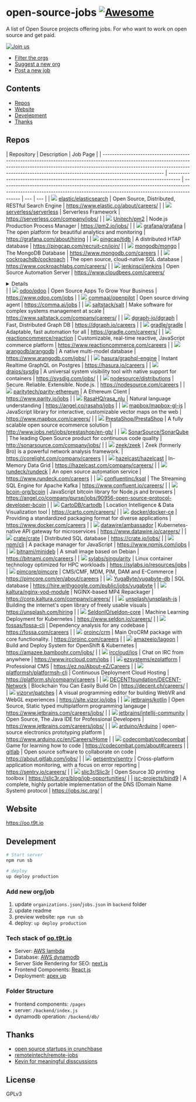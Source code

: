 # open-source-jobs [![Awesome](https://awesome.re/badge-flat2.svg)](https://awesome.re)

A list of Open Source projects offering jobs. For who want to work on open source and get paid.

[![Join us](https://badgen.net/badge/Join%20the%20community%20of%20t9t.io/Get%20in%20touch/green)](https://t9t.io/#contact)

- [Filter the orgs](https://oo.t9t.io/organizations)
- [Suggest a new org](https://github.com/t9tio/open-source-jobs/issues/new?assignees=&labels=&template=add-a-new-organization.md&title=%5BOrg+Post%5D%3A)
- [Post a new job](https://github.com/t9tio/open-source-jobs/issues/new?assignees=&labels=&template=post-a-new-job.md&title=%5BJob+Post%5D%3A)

## Contents

- [Repos](#repos)
- [Website](#website)
- [Develepment](#develepment)
- [Thanks](#thanks)

## Repos

| Repository                                                                                                                                                                                                                                                           | Description                                                                         | Job Page                                                                                                                                                             |
| -------------------------------------------------------------------------------------------------------------------------------------------------------------------------------------------------------------------------------------------------------------------- | ----------------------------------------------------------------------------------- | -------------------------------------------------------------------------------------------------------------------------------------------------------------------- | --- | --- |
| [![](https://img.shields.io/github/stars/elastic/elasticsearch.svg?color=green&logo=github&label=%20)](https://star-history.t9t.io#elastic/elasticsearch) [elastic/elasticsearch](https://github.com/elastic/elasticsearch)                                          | Open Source, Distributed, RESTful Search Engine                                     | <https://www.elastic.co/about/careers/>                                                                                                                              |
| [![](https://img.shields.io/github/stars/serverless/serverless.svg?color=green&logo=github&label=%20)](https://star-history.t9t.io#serverless/serverless)  [serverless/serverless](https://github.com/serverless/serverless)                                         | Serverless Framework                                                                | <https://serverless.com/company/jobs/>                                                                                                                               |
| [![](https://img.shields.io/github/stars/Unitech/pm2.svg?color=green&logo=github&label=%20)](https://star-history.t9t.io#Unitech/pm2)  [Unitech/pm2](https://github.com/Unitech/pm2)                                                                                 | Node.js Production Process Manager                                                  | <https://pm2.io/jobs/>                                                                                                                                               |
| [![](https://img.shields.io/github/stars/grafana/grafana.svg?color=green&logo=github&label=%20)](https://star-history.t9t.io#grafana/grafana)  [grafana/grafana](https://github.com/grafana/grafana)                                                                 | The open platform for beautiful analytics and monitoring                            | <https://grafana.com/about/hiring>                                                                                                                                   |
| [![](https://img.shields.io/github/stars/pingcap/tidb.svg?color=green&logo=github&label=%20)](https://star-history.t9t.io#pingcap/tidb) [pingcap/tidb](https://github.com/pingcap/tidb)                                                                              | A distributed HTAP database                                                         | <https://pingcap.com/recruit-cn/join/>                                                                                                                               |
| [![](https://img.shields.io/github/stars/mongodb/mongo.svg?color=green&logo=github&label=%20)](https://star-history.t9t.io#mongodb/mongo) [mongodb/mongo](https://github.com/mongodb/mongo)                                                                          | The MongoDB Database                                                                | <https://www.mongodb.com/careers>                                                                                                                                    |
| [![](https://img.shields.io/github/stars/cockroachdb/cockroach.svg?color=green&logo=github&label=%20)](https://star-history.t9t.io#cockroachdb/cockroach)  [cockroachdb/cockroach](https://github.com/cockroachdb/cockroach)                                         | The open source, cloud-native SQL database                                          | <https://www.cockroachlabs.com/careers/>                                                                                                                             |
| [![](https://img.shields.io/github/stars/jenkinsci/jenkins.svg?color=green&logo=github&label=%20)](https://star-history.t9t.io#jenkinsci/jenkins) [jenkinsci/jenkins](https://github.com/jenkinsci/jenkins)                                                          | Open Source Automation Server                                                       | <https://www.cloudbees.com/careers/><details>CloudBees does _NOT_ own the Jenkins Project. But it does propose many jobs related to Jenkins and Jenkins X.</details> |
| [![](https://img.shields.io/github/stars/odoo/odoo.svg?color=green&logo=github&label=%20)](https://star-history.t9t.io#odoo/odoo) [odoo/odoo](https://github.com/odoo/odoo)                                                                                          | Open Source Apps To Grow Your Business                                              | <https://www.odoo.com/jobs>                                                                                                                                          |
| [![](https://img.shields.io/github/stars/commaai/openpilot.svg?color=green&logo=github&label=%20)](https://star-history.t9t.io#commaai/openpilot)  [commaai/openpilot](https://github.com/commaai/openpilot)                                                         | Open source driving agent                                                           | <https://comma.ai/jobs>                                                                                                                                              |
| [![](https://img.shields.io/github/stars/saltstack/salt.svg?color=green&logo=github&label=%20)](https://star-history.t9t.io#saltstack/salt)  [saltstack/salt](https://github.com/saltstack/salt)                                                                     | Make software for complex systems management at scale                               | <https://www.saltstack.com/company/careers/>                                                                                                                         |
| [![](https://img.shields.io/github/stars/dgraph-io/dgraph.svg?color=green&logo=github&label=%20)](https://star-history.t9t.io#dgraph-io/dgraph)  [dgraph-io/dgraph](https://github.com/dgraph-io/dgraph)                                                             | Fast, Distributed Graph DB                                                          | <https://dgraph.io/careers>                                                                                                                                          |
| [![](https://img.shields.io/github/stars/gradle/gradle.svg?color=green&logo=github&label=%20)](https://star-history.t9t.io#gradle/gradle)  [gradle/gradle](https://github.com/gradle/gradle)                                                                         | Adaptable, fast automation for all                                                  | <https://gradle.com/careers/>                                                                                                                                        |
| [![](https://img.shields.io/github/stars/reactioncommerce/reaction.svg?color=green&logo=github&label=%20)](https://star-history.t9t.io#reactioncommerce/reaction)  [reactioncommerce/reaction](https://github.com/reactioncommerce/reaction)                         | Customizable, real-time reactive, JavaScript commerce platform                      | <https://www.reactioncommerce.com/careers>                                                                                                                           |
| [![](https://img.shields.io/github/stars/arangodb/arangodb.svg?color=green&logo=github&label=%20)](https://star-history.t9t.io#arangodb/arangodb) [arangodb/arangodb](https://github.com/arangodb/arangodb)                                                          | A native multi-model database                                                       | <https://www.arangodb.com/jobs/>                                                                                                                                     |
| [![](https://img.shields.io/github/stars/hasura/graphql-engine.svg?color=green&logo=github&label=%20)](https://star-history.t9t.io#hasura/graphql-engine)  [hasura/graphql-engine](https://github.com/hasura/graphql-engine)                                         | Instant Realtime GraphQL on Postgres                                                | <https://hasura.io/careers>                                                                                                                                          |
| [![](https://img.shields.io/github/stars/draios/sysdig.svg?color=green&logo=github&label=%20)](https://star-history.t9t.io#draios/sysdig) [draios/sysdig](https://github.com/draios/sysdig)                                                                          | A universal system visibility tool with native support for containers               | <https://sysdig.com/jobs/>                                                                                                                                           |
| [![](https://img.shields.io/github/stars/nodesource/distributions.svg?color=green&logo=github&label=%20)](https://star-history.t9t.io#nodesource/distributions) [nodesource/distributions](https://github.com/nodesource/distributions)                              | Secure. Reliable. Extensible. Node.js.                                              | <https://nodesource.com/careers>                                                                                                                                     |
| [![](https://img.shields.io/github/stars/paritytech/parity-ethereum.svg?color=green&logo=github&label=%20)](https://star-history.t9t.io#paritytech/parity-ethereum) [paritytech/parity-ethereum](https://github.com/paritytech/parity-ethereum)                      | A Ethereum Client                                                                   | <https://www.parity.io/jobs>                                                                                                                                         |
| [![](https://img.shields.io/github/stars/RasaHQ/rasa_nlu.svg?color=green&logo=github&label=%20)](https://star-history.t9t.io#RasaHQ/rasa_nlu) [RasaHQ/rasa_nlu](https://github.com/RasaHQ/rasa_nlu)                                                                  | Natural language understanding                                                      | <https://angel.co/rasahq/jobs>                                                                                                                                       |
| [![](https://img.shields.io/github/stars/mapbox/mapbox-gl-js.svg?color=green&logo=github&label=%20)](https://star-history.t9t.io#mapbox/mapbox-gl-js) [mapbox/mapbox-gl-js](https://github.com/mapbox/mapbox-gl-js)                                                  | JavaScript library for interactive, customizable vector maps on the web             | <https://www.mapbox.com/careers/>                                                                                                                                    |
| [![](https://img.shields.io/github/stars/PrestaShop/PrestaShop.svg?color=green&logo=github&label=%20)](https://star-history.t9t.io#PrestaShop/PrestaShop)  [PrestaShop/PrestaShop](https://github.com/PrestaShop/PrestaShop)                                         | A fully scalable open source ecommerce solution                                     | <http://www.jobs.net/jobs/prestashop/en-gb/>                                                                                                                         |
| [![](https://img.shields.io/github/stars/SonarSource/SonarQube.svg?color=green&logo=github&label=%20)](https://star-history.t9t.io#SonarSource/SonarQube)  [SonarSource/SonarQube](https://github.com/SonarSource/SonarQube)                                         | The leading Open Source product for continuous code quality                         | <http://sonarsource.com/company/jobs/>                                                                                                                               |
| [![](https://img.shields.io/github/stars/zeek/zeek.svg?color=green&logo=github&label=%20)](https://star-history.t9t.io/#zeek/zeek)  [zeek/zeek](https://github.com/zeek/zeek)                                                                                        | Zeek (formerly Bro) is a powerful network analysis framework.                       | <https://corelight.com/company/careers>                                                                                                                              |
| [![](https://img.shields.io/github/stars/hazelcast/hazelcast.svg?color=green&logo=github&label=%20)](https://star-history.t9t.io#hazelcast/hazelcast) [hazelcast/hazelcast](https://github.com/hazelcast/hazelcast)                                                  | In-Memory Data Grid                                                                 | <https://hazelcast.com/company/careers/>                                                                                                                             |
| [![](https://img.shields.io/github/stars/rundeck/rundeck.svg?color=green&logo=github&label=%20)](https://star-history.t9t.io#rundeck/rundeck)  [rundeck/rundeck](https://github.com/rundeck/rundeck)                                                                 | An open source automation service                                                   | <https://www.rundeck.com/careers>                                                                                                                                    |
| [![](https://img.shields.io/github/stars/confluentinc/ksql.svg?color=green&logo=github&label=%20)](https://star-history.t9t.io#confluentinc/ksql) [confluentinc/ksql](https://github.com/confluentinc/ksql)                                                          | The Streaming SQL Engine for Apache Kafka                                           | <https://www.confluent.io/careers/>                                                                                                                                  |
| [![](https://img.shields.io/github/stars/bcoin-org/bcoin.svg?color=green&logo=github&label=%20)](https://star-history.t9t.io#bcoin-org/bcoin) [bcoin-org/bcoin](https://github.com/bcoin-org/bcoin)                                                                  | JavaScript bitcoin library for Node.js and browsers                                 | <https://angel.co/company/purse/jobs/90956-open-source-protocol-developer-bcoin>                                                                                     |
| [![](https://img.shields.io/github/stars/CartoDB/cartodb.svg?color=green&logo=github&label=%20)](https://star-history.t9t.io#CartoDB/cartodb) [CartoDB/cartodb](https://github.com/CartoDB/cartodb)                                                                  | Location Intelligence & Data Visualization tool                                     | <https://carto.com/careers/>                                                                                                                                         |
| [![](https://img.shields.io/github/stars/docker/docker-ce.svg?color=green&logo=github&label=%20)](https://star-history.t9t.io#docker/docker-ce) [docker/docker-ce](https://github.com/docker/docker-ce)                                                              | Providing a standardized packaging format for diverse applications                  | <https://www.docker.com/careers>                                                                                                                                     |
| [![](https://img.shields.io/github/stars/datawire/ambassador.svg?color=green&logo=github&label=%20)](https://star-history.t9t.io#datawire/ambassador)  [datawire/ambassador](https://github.com/datawire/ambassador)                                                 | Kubernetes-native API gateway for microservices                                     | <https://www.datawire.io/careers/>                                                                                                                                   |
| [![](https://img.shields.io/github/stars/crate/crate.svg?color=green&logo=github&label=%20)](https://star-history.t9t.io#crate/crate)  [crate/crate](https://github.com/crate/crate)                                                                                 | Distributed SQL database                                                            | <https://crate.io/jobs/>                                                                                                                                             |
| [![](https://img.shields.io/github/stars/npm/cli.svg?color=green&logo=github&label=%20)](https://star-history.t9t.io#npm/cli) [npm/cli](https://github.com/npm/cli)                                                                                                  | A package manager for JavaScript                                                    | <https://www.npmjs.com/jobs>                                                                                                                                         |
| [![](https://img.shields.io/github/stars/bitnami/minideb.svg?color=green&logo=github&label=%20)](https://star-history.t9t.io#bitnami/minideb)  [bitnami/minideb](https://github.com/bitnami/minideb)                                                                 | A small image based on Debian                                                       | <https://bitnami.com/careers>                                                                                                                                        |
| [![](https://img.shields.io/github/stars/sylabs/singularity.svg?color=green&logo=github&label=%20)](https://star-history.t9t.io#sylabs/singularity)  [sylabs/singularity](https://github.com/sylabs/singularity)                                                     | Linux container technology optimized for HPC workloads                              | <https://sylabs.io/resources/jobs>                                                                                                                                   |
| [![](https://img.shields.io/github/stars/pimcore/pimcore.svg?color=green&logo=github&label=%20)](https://star-history.t9t.io#pimcore/pimcore)  [pimcore/pimcore](https://github.com/pimcore/pimcore)                                                                 | CMS/CMF, MDM, PIM, DAM and E-Commerce                                               | <https://pimcore.com/en/about/careers>                                                                                                                               |
| [![](https://img.shields.io/github/stars/YugaByte/yugabyte-db.svg?color=green&logo=github&label=%20)](https://star-history.t9t.io#YugaByte/yugabyte-db) [YugaByte/yugabyte-db](https://github.com/YugaByte/yugabyte-db)                                              | SQL database                                                                        | <https://hire.withgoogle.com/public/jobs/yugabyte>                                                                                                                   |
| [![](https://img.shields.io/github/stars/kaltura/nginx-vod-module.svg?color=green&logo=github&label=%20)](https://star-history.t9t.io#kaltura/nginx-vod-module)  [kaltura/nginx-vod-module](https://github.com/kaltura/nginx-vod-module)                             | NGINX-based MP4 Repackager                                                          | <https://corp.kaltura.com/company/careers/>                                                                                                                          |
| [![](https://img.shields.io/github/stars/unsplash/unsplash-js.svg?color=green&logo=github&label=%20)](https://star-history.t9t.io#unsplash/unsplash-js) [unsplash/unsplash-js](https://github.com/unsplash/unsplash-js)                                              | Building the internet's open library of freely usable visuals                       | <https://unsplash.com/hiring>                                                                                                                                        |
| [![](https://img.shields.io/github/stars/SeldonIO/seldon-core.svg?color=green&logo=github&label=%20)](https://star-history.t9t.io#SeldonIO/seldon-core)  [SeldonIO/seldon-core](https://github.com/SeldonIO/seldon-core)                                             | Machine Learning Deployment for Kubernetes                                          | <https://www.seldon.io/careers/>                                                                                                                                     |
| [![](https://img.shields.io/github/stars/fossas/fossa-cli.svg?color=green&logo=github&label=%20)](https://star-history.t9t.io#fossas/fossa-cli) [fossas/fossa-cli](https://github.com/fossas/fossa-cli)                                                              | Dependency analysis for any codebase                                                | <https://fossa.com/careers>                                                                                                                                          |
| [![](https://img.shields.io/github/stars/oroinc/crm.svg?color=green&logo=github&label=%20)](https://star-history.t9t.io#oroinc/crm)  [oroinc/crm](https://github.com/oroinc/crm)                                                                                     | Main OroCRM package with core functionality.                                        | <https://oroinc.com/careers>                                                                                                                                         |
| [![](https://img.shields.io/github/stars/amazeeio/lagoon.svg?color=green&logo=github&label=%20)](https://star-history.t9t.io#amazeeio/lagoon)  [amazeeio/lagoon](https://github.com/amazeeio/lagoon)                                                                 | Build and Deploy System for OpenShift & Kubernetes                                  | <https://amazee.bamboohr.com/jobs/>                                                                                                                                  |
| [![](https://img.shields.io/github/stars/irccloud/ios.svg?color=green&logo=github&label=%20)](https://star-history.t9t.io#irccloud/ios) [irccloud/ios](https://github.com/irccloud/ios)                                                                              | Chat on IRC from anywhere                                                           | <https://www.irccloud.com/jobs>                                                                                                                                      |
| [![](https://img.shields.io/github/stars/ezsystems/ezplatform.svg?color=green&logo=github&label=%20)](https://star-history.t9t.io#ezsystems/ezplatform)  [ezsystems/ezplatform](https://github.com/ezsystems/ezplatform)                                             | Professional CMS                                                                    | <https://ez.no/About-eZ/Careers>                                                                                                                                     |
| [![](https://img.shields.io/github/stars/platformsh/platformsh-cli.svg?color=green&logo=github&label=%20)](https://star-history.t9t.io#platformsh/platformsh-cli)  [platformsh/platformsh-cli](https://github.com/platformsh/platformsh-cli)                         | Continuous Deployment Cloud Hosting                                                 | <https://platform.sh/company/careers>                                                                                                                                |
| [![](https://img.shields.io/github/stars/DECENTfoundation/DECENT-Network.svg?color=green&logo=github&label=%20)](https://star-history.t9t.io#DECENTfoundation/DECENT-Network)  [DECENTfoundation/DECENT-Network](https://github.com/DECENTfoundation/DECENT-Network) | Blockchain You Can Easily Build On                                                  | <https://decent.ch/careers/>                                                                                                                                         |
| [![](https://img.shields.io/github/stars/vizorvr/patches.svg?color=green&logo=github&label=%20)](https://star-history.t9t.io#vizorvr/patches)  [vizorvr/patches](https://github.com/vizorvr/patches)                                                                 | A visual programming editor for building WebVR and WebGL experiences                | <https://site.vizor.io/jobs>                                                                                                                                         |
| [![](https://img.shields.io/github/stars/jetbrains/kotlin.svg?color=green&logo=github&label=%20)](https://star-history.t9t.io#jetbrains/kotlin) [jetbrains/kotlin](https://github.com/jetbrains/kotlin)                                                              | Open Source, Static typed multiplatform programming langauge                        | <https://www.jetbrains.com/careers/jobs/>                                                                                                                            |
| [![](https://img.shields.io/github/stars/jetbrains/intellij-community.svg?color=green&logo=github&label=%20)](https://star-history.t9t.io#jetbrains/intellij-community) [jetbrains/intellij-community](https://github.com/jetbrains/intellij-community)              | Open Source, The Java IDE for Professional Developers                               | <https://www.jetbrains.com/careers/jobs/>                                                                                                                            |
| [![](https://img.shields.io/github/stars/arduino/Arduino.svg?color=green&logo=github&label=%20)](https://star-history.t9t.io#arduino/Arduino) [arduino/Arduino](https://github.com/arduino/Arduino)                                                                  | open-source electronics prototyping platform                                        | <https://www.arduino.cc/en/Careers/Home>                                                                                                                             |
| [![](https://img.shields.io/github/stars/codecombat/codecombat.svg?color=green&logo=github&label=%20)](https://star-history.t9t.io#codecombat/codecombat) [codecombat/codecombat](https://github.com/codecombat/codecombat)                                          | Game for learning how to code                                                       | <https://codecombat.com/about#careers>                                                                                                                               |
| [gitlab](https://gitlab.com/groups/gitlab-org)                                                                                                                                                                                                                       | Open source software to collaborate on code                                         | <https://about.gitlab.com/jobs/>                                                                                                                                     |
| [![](https://img.shields.io/github/stars/getsentry/sentry.svg?color=green&logo=github&label=%20)](https://star-history.t9t.io#getsentry/sentry) [getsentry/sentry](https://github.com/getsentry/sentry)                                                              | Cross-platform application monitoring, with a focus on error reporting              | <https://sentry.io/careers/>                                                                                                                                         |
| [![](https://img.shields.io/github/stars/slic3r/Slic3r.svg?color=green&logo=github&label=%20)](https://star-history.t9t.io#slic3r/Slic3r) [slic3r/Slic3r](https://github.com/slic3r/Slic3r)                                                                          | Open Source 3D printing toolbox                                                     | <https://slic3r.org/blog/job-opportunities/>                                                                                                                         |
| [isc-projects/bind9](https://gitlab.isc.org/isc-projects/bind9)                                                                                                                                                                                                      | A complete, highly portable implementation of the DNS (Domain Name System) protocol | <https://jobs.isc.org/>                                                                                                                                              |

## Website

<https://oo.t9t.io>

## Develepment

```bash
# Start server
npm run sb

# deploy
up deploy production
```

### Add new org/job

1. update `organizations.json`/`jobs.json` in `backend` folder
2. update readme
3. preview website: `npm run sb`
4. deploy: `up deploy production`

### Tech stack of [oo.t9t.io](https://oo.t9t.io)

- Server: [AWS lambda](https://aws.amazon.com/lambda/)
- Database: [AWS dynamodb](https://aws.amazon.com/dynamodb/)
- Server Side Rendering for SEO: [next.js](https://github.com/zeit/next.js/)
- Frontend Components: [React.js](https://reactjs.org/)
- Deployment: [apex up](https://github.com/apex/up)

### Folder Structure

- frontend components: `/pages`
- server: `/backend/index.js`
- dynamodb operation: `/backend/db/`

## Thanks

- [open source startups in crunchbase](https://www.crunchbase.com/hub/open-source-startups)
- [remoteintech/remote-jobs](https://github.com/remoteintech/remote-jobs)
- [Kevin for meaningful disscussions](https://github.com/farrelke)

## License

GPLv3
